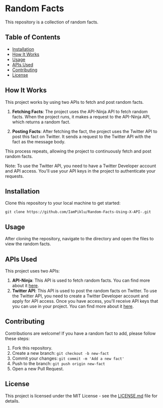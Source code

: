 # Random Facts

This repository is a collection of random facts.

## Table of Contents

- [Installation](#installation)
- [How It Works](#HowItWorks)
- [Usage](#usage)
- [APIs Used](#apis-used)
- [Contributing](#contributing)
- [License](#license)

## How It Works

This project works by using two APIs to fetch and post random facts.

1. **Fetching Facts**: The project uses the API-Ninja API to fetch random facts. When the project runs, it makes a request to the API-Ninja API, which returns a random fact.

2. **Posting Facts**: After fetching the fact, the project uses the Twitter API to post this fact on Twitter. It sends a request to the Twitter API with the fact as the message body.

This process repeats, allowing the project to continuously fetch and post random facts.

Note: To use the Twitter API, you need to have a Twitter Developer account and API access. You'll use your API keys in the project to authenticate your requests.

## Installation

Clone this repository to your local machine to get started:

`git clone https://github.com/IamPiklu/Random-Facts-Using-X-API-.git`

## Usage

After cloning the repository, navigate to the directory and open the files to view the random facts.

## APIs Used

This project uses two APIs:

1. **API-Ninja**: This API is used to fetch random facts. You can find more about it [here](https://api-ninja.com).
2. **Twitter API**: This API is used to post the random facts on Twitter. To use the Twitter API, you need to create a Twitter Developer account and apply for API access. Once you have access, you'll receive API keys that you can use in your project. You can find more about it [here](https://developer.twitter.com).

## Contributing

Contributions are welcome! If you have a random fact to add, please follow these steps:

1. Fork this repository.
2. Create a new branch: `git checkout -b new-fact`
3. Commit your changes: `git commit -m 'Add a new fact'`
4. Push to the branch: `git push origin new-fact`
5. Open a new Pull Request.

## License

This project is licensed under the MIT License - see the [LICENSE.md](LICENSE.md) file for details.